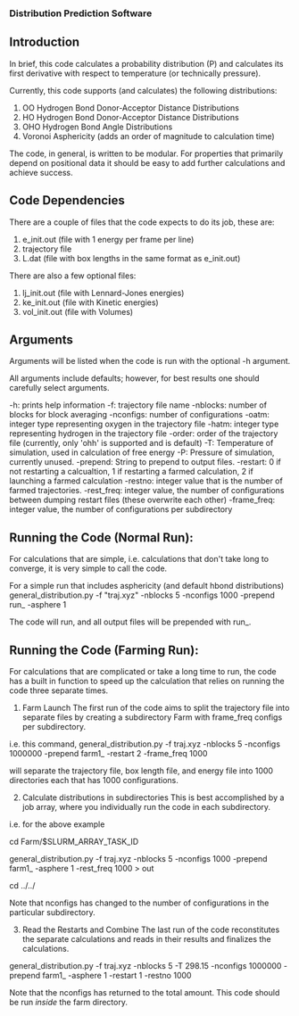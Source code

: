 ### Distribution Prediction Software

## Introduction

In brief, this code calculates a probability distribution (P) and calculates its first derivative with
respect to temperature (or technically pressure).

Currently, this code supports (and calculates) the following distributions:
1) OO Hydrogen Bond Donor-Acceptor Distance Distributions
2) HO Hydrogen Bond Donor-Acceptor Distance Distributions
3) OHO Hydrogen Bond Angle Distributions
4) Voronoi Asphericity (adds an order of magnitude to calculation time)

The code, in general, is written to be modular. For properties that primarily depend on positional data it should be easy to add further calculations and achieve success.

## Code Dependencies

There are a couple of files that the code expects to do its job, these are:
1) e\_init.out (file with 1 energy per frame per line)
2) trajectory file
3) L.dat (file with box lengths in the same format as e\_init.out)

There are also a few optional files:
1) lj\_init.out (file with Lennard-Jones energies)
2) ke\_init.out (file with Kinetic energies)
3) vol\_init.out (file with Volumes)

## Arguments 
Arguments will be listed when the code is run with the optional -h argument.

All arguments include defaults; however, for best results one should carefully select arguments.

-h: prints help information
-f: trajectory file name
-nblocks: number of blocks for block averaging
-nconfigs: number of configurations
-oatm: integer type representing oxygen in the trajectory file
-hatm: integer type representing hydrogen in the trajectory file
-order: order of the trajectory file (currently, only 'ohh' is supported and is default)
-T: Temperature of simulation, used in calculation of free energy
-P: Pressure of simulation, currently unused.
-prepend: String to prepend to output files.
-restart: 0 if not restarting a calcualtion, 1 if restarting a farmed calculation, 2 if launching a farmed calculation
-restno: integer value that is the number of farmed trajectories.
-rest\_freq: integer value, the number of configurations between dumping restart files (these overwrite each other)
-frame\_freq: integer value, the number of configurations per subdirectory


## Running the Code (Normal Run):

For calculations that are simple, i.e. calculations that don't take long to converge, it is very simple to call the code. 



For a simple run that includes asphericity (and default hbond distributions)
general\_distribution.py -f "traj.xyz" -nblocks 5 -nconfigs 1000 -prepend run\_ -asphere 1

The code will run, and all output files will be prepended with run\_.


## Running the Code (Farming Run):

For calculations that are complicated or take a long time to run, the code has a built in function to speed up the 
calculation that relies on running the code three separate times.

1) Farm Launch
The first run of the code aims to split the trajectory file into separate files by creating a subdirectory Farm with frame_freq configs per subdirectory.

i.e. this command,
general\_distribution.py -f traj.xyz -nblocks 5 -nconfigs 1000000 -prepend farm1\_ -restart 2 -frame\_freq 1000 

will separate the trajectory file, box length file, and energy file into 1000 directories each that has 1000 configurations.


2) Calculate distributions in subdirectories
This is best accomplished by a job array, where you individually run the code in each subdirectory.

i.e. for the above example

cd Farm/$SLURM\_ARRAY\_TASK\_ID

general\_distribution.py -f traj.xyz -nblocks 5 -nconfigs 1000 -prepend farm1\_ -asphere 1 -rest\_freq 1000 > out

cd ../../

Note that nconfigs has changed to the number of configurations in the particular subdirectory.

3) Read the Restarts and Combine
The last run of the code reconstitutes the separate calculations and reads in their results and finalizes the calculations.

general\_distribution.py -f traj.xyz -nblocks 5 -T 298.15 -nconfigs 1000000 -prepend farm1\_ -asphere 1 -restart 1 -restno 1000

Note that the nconfigs has returned to the total amount. This code should be run *inside* the farm directory.




